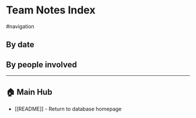 # Team Notes Index
#navigation

## By date

## By people involved

---

## 🏠 Main Hub
 - [[README]] - Return to database homepage

